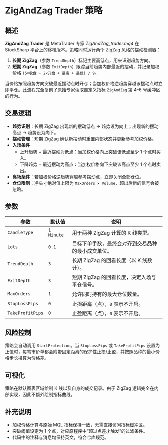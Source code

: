 # ZigAndZag Trader 策略

## 概述
**ZigAndZag Trader** 是 MetaTrader 专家 *ZigAndZag_trader.mq4* 在 StockSharp 平台上的移植版本。策略同时运行两个 ZigZag 风格的摆动检测器：

1. **长期 ZigZag**（参数 `TrendDepth`）标记主要高低点，用来识别趋势方向。
2. **短期 ZigZag**（参数 `ExitDepth`）跟踪当前趋势内部最近的摆动，并记录加权价格 `(5×收盘 + 2×开盘 + 最高 + 最低) / 9`。

当价格按照趋势方向突破最近摆动点时开仓；当加权价格逆趋势穿越该摆动点时立即平仓。此流程完全复刻了原始专家读取自定义指标 `ZigAndZag` 第 4–6 号缓冲区的行为。

## 交易逻辑
- **趋势识别**：长期 ZigZag 出现新的摆动低点 → 趋势设为向上；出现新的摆动高点 → 趋势设为向下。
- **摆动管理**：短期 ZigZag 确认新摆动时重置内部状态并更新参考加权价格。
- **入场条件**
  - 上升趋势 + 最近摆动为低点：当加权价格向上突破该低点至少 1 个点时买入。
  - 下降趋势 + 最近摆动为高点：当加权价格向下突破该高点至少 1 个点时卖出。
- **离场条件**：若加权价格逆趋势穿越参考摆动点，立即关闭全部仓位。
- **仓位限制**：净头寸绝对值上限为 `MaxOrders × Volume`，超出后新的信号会被忽略。

## 参数
| 参数 | 默认值 | 说明 |
|------|--------|------|
| `CandleType` | `1 Minute` | 用于两种 ZigZag 计算的 K 线类型。 |
| `Lots` | `0.1` | 目标下单手数，最终会对齐到交易品种的最小成交单位。 |
| `TrendDepth` | `3` | 长期 ZigZag 的回看长度（以 K 线数计）。 |
| `ExitDepth` | `3` | 短期 ZigZag 的回看长度，决定入场与平仓信号。 |
| `MaxOrders` | `1` | 允许同时持有的最大仓位数量。 |
| `StopLossPips` | `0` | 止损距离（点），`0` 表示不开启。 |
| `TakeProfitPips` | `0` | 止盈距离（点），`0` 表示不开启。 |

## 风险控制
策略会自动调用 `StartProtection`。当 `StopLossPips` 或 `TakeProfitPips` 设置为正值时，每笔市价单都会附带固定距离的保护性止损/止盈，并按照品种的最小价格步长换算为价格差。

## 可视化
策略在默认图表区域绘制 K 线以及自身的成交记录。由于 ZigZag 逻辑完全在内部实现，因此不额外绘制指标曲线。

## 补充说明
- 加权价格计算与原始 MQL 指标保持一致，无需直接访问指标缓冲区。
- 突破阈值设定为 1 个点，对应原程序中“超过点差才触发”的过滤条件。
- 代码中的注释与消息均保持英文，符合仓库规范。
